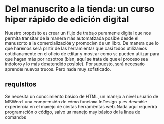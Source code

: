 # Del manuscrito a la tienda: un curso hiper rápido de edición digital

Nuestro propósito es crear un flujo de trabajo puramente digital que nos permita transitar de la manera más automatizada posible desde el manuscrito a la comercialización y promoción de un libro. De manera que lo que haremos será partir de las herramientas que casi todos utilizamos cotidianamente en el oficio de editar y mostrar como se pueden utilizar para que hagan más por nosotros (bien, aquí se trata de que el proceso sea indoloro y lo más desatendido posible). Por supuesto, será necesario aprender nuevos trucos. Pero nada muy sofisticado.

## requisitos

Se necesita un conocimiento básico de HTML, un manejo a nivel usuario de MSWord, una comprensión de cómo funciona InDesign, y es deseable experiencia en el manejo de ciertas herramientas web. Nada aquí requerirá programación o código, salvo un manejo muy básico de la línea de comandos
